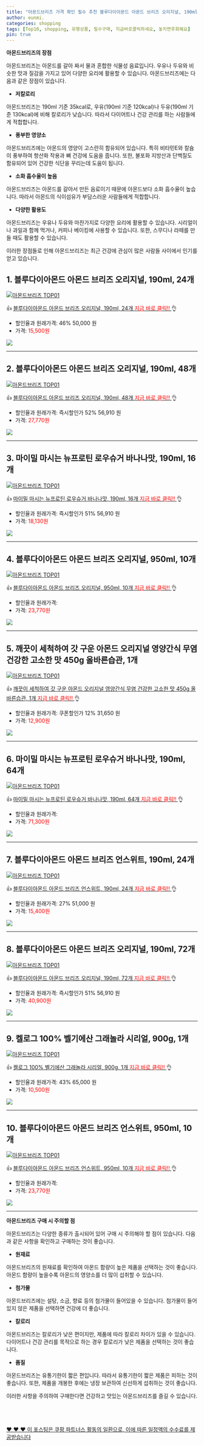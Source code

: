 ```yaml
---
title: "아몬드브리즈 가격 확인 필수 추천 블루다이아몬드 아몬드 브리즈 오리지널, 190ml, 24개 비교 장점 구매가이드"
author: eunmi.
categories: shopping
tags: [Top10, shopping, 유행상품, 필수구매, 지금바로클릭하세요, 놓치면후회해요]
pin: true
---
```

**아몬드브리즈의 장점**

아몬드브리즈는 아몬드를 갈아 짜서 물과 혼합한 식물성 음료입니다. 우유나 두유와 비슷한 맛과 질감을 가지고 있어 다양한 요리에 활용할 수 있습니다. 아몬드브리즈에는 다음과 같은 장점이 있습니다.

* **저칼로리**

아몬드브리즈는 190ml 기준 35kcal로, 우유(190ml 기준 120kcal)나 두유(190ml 기준 130kcal)에 비해 칼로리가 낮습니다. 따라서 다이어트나 건강 관리를 하는 사람들에게 적합합니다.

* **풍부한 영양소**

아몬드브리즈에는 아몬드의 영양이 고스란히 함유되어 있습니다. 특히 비타민E와 칼슘이 풍부하여 항산화 작용과 뼈 건강에 도움을 줍니다. 또한, 불포화 지방산과 단백질도 함유되어 있어 건강한 식단을 꾸리는데 도움이 됩니다.

* **소화 흡수율이 높음**

아몬드브리즈는 아몬드를 갈아서 만든 음료이기 때문에 아몬드보다 소화 흡수율이 높습니다. 따라서 아몬드의 식이섬유가 부담스러운 사람들에게 적합합니다.

* **다양한 활용도**

아몬드브리즈는 우유나 두유와 마찬가지로 다양한 요리에 활용할 수 있습니다. 시리얼이나 과일과 함께 먹거나, 커피나 베이킹에 사용할 수 있습니다. 또한, 스무디나 라떼를 만들 때도 활용할 수 있습니다.

이러한 장점들로 인해 아몬드브리즈는 최근 건강에 관심이 많은 사람들 사이에서 인기를 얻고 있습니다.

   

## 1. 블루다이아몬드 아몬드 브리즈 오리지널, 190ml, 24개

[![아몬드브리즈 TOP01](https://thumbnail10.coupangcdn.com/thumbnails/remote/230x230ex/image/retail/images/4344077100580917-66ac523b-d560-4fc8-a447-36a484ba08ff.jpg)](https://link.coupang.com/re/AFFSDP?lptag=AF3617701&subid=GithubCoopas&pageKey=7425965787&traceid=V0-153&itemId=15613010702&vendorItemId=3006697063)


👍 [블루다이아몬드 아몬드 브리즈 오리지널, 190ml, 24개 <font color=red> 지금 바로 클릭!! </font> ](https://link.coupang.com/re/AFFSDP?lptag=AF3617701&subid=GithubCoopas&pageKey=7425965787&traceid=V0-153&itemId=15613010702&vendorItemId=3006697063) 👌 


- 할인율과 원래가격: 46%  50,000   원
- 가격: <span style='color:red'>15,500원</span>

[![](/discount_price.png)](https://link.coupang.com/re/AFFSDP?lptag=AF3617701&subid=GithubCoopas&pageKey=7425965787&traceid=V0-153&itemId=15613010702&vendorItemId=3006697063)

---


   

## 2. 블루다이아몬드 아몬드 브리즈 오리지널, 190ml, 48개

[![아몬드브리즈 TOP01](https://thumbnail7.coupangcdn.com/thumbnails/remote/230x230ex/image/retail/images/502053643524605-11a986bb-fabb-44f0-b1b9-b237c26d829e.jpg)](https://link.coupang.com/re/AFFSDP?lptag=AF3617701&subid=GithubCoopas&pageKey=7425965787&traceid=V0-153&itemId=12854980190&vendorItemId=84639387566)


👍 [블루다이아몬드 아몬드 브리즈 오리지널, 190ml, 48개 <font color=red> 지금 바로 클릭!! </font> ](https://link.coupang.com/re/AFFSDP?lptag=AF3617701&subid=GithubCoopas&pageKey=7425965787&traceid=V0-153&itemId=12854980190&vendorItemId=84639387566) 👌 


- 할인율과 원래가격: 즉시할인가 52%  56,910   원
- 가격: <span style='color:red'>27,770원</span>

[![](/discount_price.png)](https://link.coupang.com/re/AFFSDP?lptag=AF3617701&subid=GithubCoopas&pageKey=7425965787&traceid=V0-153&itemId=12854980190&vendorItemId=84639387566)

---


   

## 3. 마이밀 마시는 뉴프로틴 로우슈거 바나나맛, 190ml, 16개

[![아몬드브리즈 TOP01](https://thumbnail9.coupangcdn.com/thumbnails/remote/230x230ex/image/retail/images/7894756968634811-0fd31384-ca8c-4c07-8896-1269f50e10be.png)](https://link.coupang.com/re/AFFSDP?lptag=AF3617701&subid=GithubCoopas&pageKey=6711722874&traceid=V0-153&itemId=19685158698&vendorItemId=73777308659)


👍 [마이밀 마시는 뉴프로틴 로우슈거 바나나맛, 190ml, 16개 <font color=red> 지금 바로 클릭!! </font> ](https://link.coupang.com/re/AFFSDP?lptag=AF3617701&subid=GithubCoopas&pageKey=6711722874&traceid=V0-153&itemId=19685158698&vendorItemId=73777308659) 👌 


- 할인율과 원래가격: 즉시할인가 51%  56,910   원
- 가격: <span style='color:red'>18,130원</span>

[![](/discount_price.png)](https://link.coupang.com/re/AFFSDP?lptag=AF3617701&subid=GithubCoopas&pageKey=6711722874&traceid=V0-153&itemId=19685158698&vendorItemId=73777308659)

---


   

## 4. 블루다이아몬드 아몬드 브리즈 오리지널, 950ml, 10개

[![아몬드브리즈 TOP01](https://thumbnail6.coupangcdn.com/thumbnails/remote/230x230ex/image/retail/images/3565494430841380-033df3a8-9150-4805-92eb-10b0615d3241.jpg)](https://link.coupang.com/re/AFFSDP?lptag=AF3617701&subid=GithubCoopas&pageKey=7425965787&traceid=V0-153&itemId=4394968&vendorItemId=3006266833)


👍 [블루다이아몬드 아몬드 브리즈 오리지널, 950ml, 10개 <font color=red> 지금 바로 클릭!! </font> ](https://link.coupang.com/re/AFFSDP?lptag=AF3617701&subid=GithubCoopas&pageKey=7425965787&traceid=V0-153&itemId=4394968&vendorItemId=3006266833) 👌 


- 할인율과 원래가격: 
- 가격: <span style='color:red'>23,770원</span>

[![](/discount_price.png)](https://link.coupang.com/re/AFFSDP?lptag=AF3617701&subid=GithubCoopas&pageKey=7425965787&traceid=V0-153&itemId=4394968&vendorItemId=3006266833)

---


   

## 5. 깨끗이 세척하여 갓 구운 아몬드 오리지널 영양간식 무염 건강한 고소한 맛 450g 올바른습관, 1개

[![아몬드브리즈 TOP01](https://thumbnail6.coupangcdn.com/thumbnails/remote/230x230ex/image/vendor_inventory/d156/d4d9f1900da456344da0c281287f237081bb08c3bd3b5cbe599c716f2cc4.jpg)](https://link.coupang.com/re/AFFSDP?lptag=AF3617701&subid=GithubCoopas&pageKey=2040956066&traceid=V0-153&itemId=3469705486&vendorItemId=71465615544)


👍 [깨끗이 세척하여 갓 구운 아몬드 오리지널 영양간식 무염 건강한 고소한 맛 450g 올바른습관, 1개 <font color=red> 지금 바로 클릭!! </font> ](https://link.coupang.com/re/AFFSDP?lptag=AF3617701&subid=GithubCoopas&pageKey=2040956066&traceid=V0-153&itemId=3469705486&vendorItemId=71465615544) 👌 


- 할인율과 원래가격: 쿠폰할인가 12%  31,650   원
- 가격: <span style='color:red'>12,900원</span>

[![](/discount_price.png)](https://link.coupang.com/re/AFFSDP?lptag=AF3617701&subid=GithubCoopas&pageKey=2040956066&traceid=V0-153&itemId=3469705486&vendorItemId=71465615544)

---


   

## 6. 마이밀 마시는 뉴프로틴 로우슈거 바나나맛, 190ml, 64개

[![아몬드브리즈 TOP01](https://thumbnail6.coupangcdn.com/thumbnails/remote/230x230ex/image/retail/images/8931129384698914-7bdbd4bd-4cd8-442f-858f-50c94d4b810b.jpg)](https://link.coupang.com/re/AFFSDP?lptag=AF3617701&subid=GithubCoopas&pageKey=6711722874&traceid=V0-153&itemId=15583012123&vendorItemId=74769558040)


👍 [마이밀 마시는 뉴프로틴 로우슈거 바나나맛, 190ml, 64개 <font color=red> 지금 바로 클릭!! </font> ](https://link.coupang.com/re/AFFSDP?lptag=AF3617701&subid=GithubCoopas&pageKey=6711722874&traceid=V0-153&itemId=15583012123&vendorItemId=74769558040) 👌 


- 할인율과 원래가격: 
- 가격: <span style='color:red'>71,300원</span>

[![](/discount_price.png)](https://link.coupang.com/re/AFFSDP?lptag=AF3617701&subid=GithubCoopas&pageKey=6711722874&traceid=V0-153&itemId=15583012123&vendorItemId=74769558040)

---


   

## 7. 블루다이아몬드 아몬드 브리즈 언스위트, 190ml, 24개

[![아몬드브리즈 TOP01](https://thumbnail6.coupangcdn.com/thumbnails/remote/230x230ex/image/retail/images/5460583674514438-56256dcf-3b70-48cf-b735-2cca9e60e3d9.jpg)](https://link.coupang.com/re/AFFSDP?lptag=AF3617701&subid=GithubCoopas&pageKey=329389373&traceid=V0-153&itemId=15581584012&vendorItemId=3006697064)


👍 [블루다이아몬드 아몬드 브리즈 언스위트, 190ml, 24개 <font color=red> 지금 바로 클릭!! </font> ](https://link.coupang.com/re/AFFSDP?lptag=AF3617701&subid=GithubCoopas&pageKey=329389373&traceid=V0-153&itemId=15581584012&vendorItemId=3006697064) 👌 


- 할인율과 원래가격: 27%  51,000   원
- 가격: <span style='color:red'>15,400원</span>

[![](/discount_price.png)](https://link.coupang.com/re/AFFSDP?lptag=AF3617701&subid=GithubCoopas&pageKey=329389373&traceid=V0-153&itemId=15581584012&vendorItemId=3006697064)

---


   

## 8. 블루다이아몬드 아몬드 브리즈 오리지널, 190ml, 72개

[![아몬드브리즈 TOP01](https://thumbnail10.coupangcdn.com/thumbnails/remote/230x230ex/image/retail/images/2490742326220416-fe653747-353e-456b-9cfe-05bdfb62ce2f.jpg)](https://link.coupang.com/re/AFFSDP?lptag=AF3617701&subid=GithubCoopas&pageKey=7425965787&traceid=V0-153&itemId=17469494829&vendorItemId=84993760091)


👍 [블루다이아몬드 아몬드 브리즈 오리지널, 190ml, 72개 <font color=red> 지금 바로 클릭!! </font> ](https://link.coupang.com/re/AFFSDP?lptag=AF3617701&subid=GithubCoopas&pageKey=7425965787&traceid=V0-153&itemId=17469494829&vendorItemId=84993760091) 👌 


- 할인율과 원래가격: 즉시할인가 51%  56,910   원
- 가격: <span style='color:red'>40,900원</span>

[![](/discount_price.png)](https://link.coupang.com/re/AFFSDP?lptag=AF3617701&subid=GithubCoopas&pageKey=7425965787&traceid=V0-153&itemId=17469494829&vendorItemId=84993760091)

---


   

## 9. 켈로그 100% 벨기에산 그래놀라 시리얼, 900g, 1개

[![아몬드브리즈 TOP01](https://thumbnail10.coupangcdn.com/thumbnails/remote/230x230ex/image/retail/images/2023/06/07/15/5/5ae439a9-aaee-4e70-a01a-17383628065f.jpg)](https://link.coupang.com/re/AFFSDP?lptag=AF3617701&subid=GithubCoopas&pageKey=7385420674&traceid=V0-153&itemId=19082796990&vendorItemId=86205103055)


👍 [켈로그 100% 벨기에산 그래놀라 시리얼, 900g, 1개 <font color=red> 지금 바로 클릭!! </font> ](https://link.coupang.com/re/AFFSDP?lptag=AF3617701&subid=GithubCoopas&pageKey=7385420674&traceid=V0-153&itemId=19082796990&vendorItemId=86205103055) 👌 


- 할인율과 원래가격: 43%  65,000   원
- 가격: <span style='color:red'>10,500원</span>

[![](/discount_price.png)](https://link.coupang.com/re/AFFSDP?lptag=AF3617701&subid=GithubCoopas&pageKey=7385420674&traceid=V0-153&itemId=19082796990&vendorItemId=86205103055)

---


   

## 10. 블루다이아몬드 아몬드 브리즈 언스위트, 950ml, 10개

[![아몬드브리즈 TOP01](https://thumbnail10.coupangcdn.com/thumbnails/remote/230x230ex/image/retail/images/3565494108668683-5c696bdd-7b6d-472b-9bca-b2e42bc6ff01.jpg)](https://link.coupang.com/re/AFFSDP?lptag=AF3617701&subid=GithubCoopas&pageKey=329389373&traceid=V0-153&itemId=19207012829&vendorItemId=3006266834)


👍 [블루다이아몬드 아몬드 브리즈 언스위트, 950ml, 10개 <font color=red> 지금 바로 클릭!! </font> ](https://link.coupang.com/re/AFFSDP?lptag=AF3617701&subid=GithubCoopas&pageKey=329389373&traceid=V0-153&itemId=19207012829&vendorItemId=3006266834) 👌 


- 할인율과 원래가격: 
- 가격: <span style='color:red'>23,770원</span>

[![](/discount_price.png)](https://link.coupang.com/re/AFFSDP?lptag=AF3617701&subid=GithubCoopas&pageKey=329389373&traceid=V0-153&itemId=19207012829&vendorItemId=3006266834)

---
**아몬드브리즈 구매 시 주의할 점**

아몬드브리즈는 다양한 종류가 출시되어 있어 구매 시 주의해야 할 점이 있습니다. 다음과 같은 사항을 확인하고 구매하는 것이 좋습니다.

* **원재료**

아몬드브리즈의 원재료를 확인하여 아몬드 함량이 높은 제품을 선택하는 것이 좋습니다. 아몬드 함량이 높을수록 아몬드의 영양소를 더 많이 섭취할 수 있습니다.

* **첨가물**

아몬드브리즈에는 설탕, 소금, 향료 등의 첨가물이 들어있을 수 있습니다. 첨가물이 들어있지 않은 제품을 선택하면 건강에 더 좋습니다.

* **칼로리**

아몬드브리즈는 칼로리가 낮은 편이지만, 제품에 따라 칼로리 차이가 있을 수 있습니다. 다이어트나 건강 관리를 목적으로 하는 경우 칼로리가 낮은 제품을 선택하는 것이 좋습니다.

* **품질**

아몬드브리즈는 유통기한이 짧은 편입니다. 따라서 유통기한이 짧은 제품은 피하는 것이 좋습니다. 또한, 제품을 개봉한 후에는 냉장 보관하여 신선하게 섭취하는 것이 좋습니다.

이러한 사항을 주의하여 구매한다면 건강하고 맛있는 아몬드브리즈를 즐길 수 있습니다.<br><br><br><br><br> [ ❤ ❤ ❤ 이 포스팅은 쿠팡 파트너스 활동의 일환으로, 이에 따른 일정액의 수수료를 제공받습니다](https://link.coupang.com/a/bcEFyh)